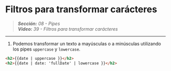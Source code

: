# Filtros para transformar carácteres
 
> _**Sección:** 08 - Pipes_  
> _**Video:** 39 - Filtros para transformar carácteres_  

---

1. Podemos transformar un texto a mayúsculas o a minúsculas utilizando los pipes `uppercase` y `lowercase`.

```html
<h2>{{date | uppercase }}</h2>
<h2>{{date | date: 'fullDate' | lowercase }}</h2>
```
